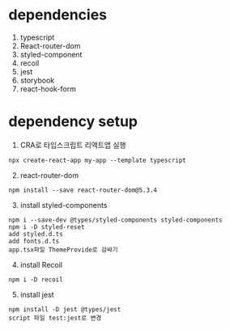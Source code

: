 # dependencies

1. typescript
2. React-router-dom
3. styled-component
4. recoil
5. jest
6. storybook
7. react-hook-form

# dependency setup

1. CRA로 타입스크립트 리액트앱 실행

```
npx create-react-app my-app --template typescript
```

2. react-router-dom

```
npm install --save react-router-dom@5.3.4
```

3. install styled-components

```
npm i --save-dev @types/styled-components styled-components
npm i -D styled-reset
add styled.d.ts
add fonts.d.ts
app.tsx파일 ThemeProvide로 감싸기
```

4. install Recoil

```
npm i -D recoil
```

5. install jest

```
npm install -D jest @types/jest
script 파일 test:jest로 변경
```


